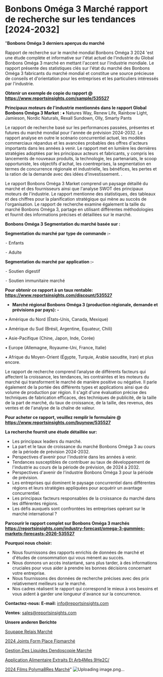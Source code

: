 # Bonbons Oméga 3 Marché rapport de recherche sur les tendances [2024-2032]

"<strong>Bonbons Oméga 3 derniers aperçus du marché</strong>

Rapport de recherche sur le marché mondial Bonbons Oméga 3 2024 'est une étude complète et informative sur l'état actuel de l'industrie du Global Bonbons Oméga 3 marché en mettant l'accent sur l'industrie mondiale. Le rapport présente des statistiques clés sur l'état du marché des Bonbons Oméga 3 fabricants du marché mondial et constitue une source précieuse de conseils et d'orientation pour les entreprises et les particuliers intéressés par l'industrie.

<strong>Obtenir un exemple de copie du rapport @ <a href=https://www.reportsinsights.com/sample/535527>https://www.reportsinsights.com/sample/535527</a></strong>

<strong>Principaux moteurs de l'industrie mentionnés dans le rapport Global Bonbons Oméga 3 Market</strong> :
♦ Natures Way, Renew Life, Rainbow Light, Jamieson, Nordic Naturals, Rexall Sundown, Olly, Smarty Pants

Le rapport de recherche basé sur les performances passées, présentes et futures du marché mondial pour l'année de prévision 2024-2032. Le rapport analyse en outre le scénario concurrentiel actuel, les modèles commerciaux répandus et les avancées probables des offres d'acteurs importants dans les années à venir. Le rapport met en lumière les dernières stratégies adoptées par les principaux acteurs et fabricants, y compris les lancements de nouveaux produits, la technologie, les partenariats, le scoop opportuniste, les objectifs d'achat, les coentreprises, la segmentation en termes de concurrence régionale et industrielle, les bénéfices, les pertes et la ration de la demande avec des idées d'investissement. .

Le rapport Bonbons Oméga 3 Market comprend un paysage détaillé du marché et des fournisseurs ainsi que l'analyse SWOT des principaux moteurs de l'industrie. Le rapport mentionne des statistiques, des tableaux et des chiffres pour la planification stratégique qui mène au succès de l'organisation. Le rapport de recherche examine également la taille du marché Bonbons Oméga 3, partage en utilisant différentes méthodologies et fournit des informations précises et détaillées sur le marché.

<strong>Bonbons Oméga 3 Segmentation du marché basée sur :</strong>

<strong>Segmentation du marché par type de commande :-</strong>

⁃ Enfants

⁃ Adulte

<strong>Segmentation du marché par application :-</strong>

⁃ Soutien digestif

⁃ Soutien immunitaire
marché

<strong>Pour obtenir ce rapport à un taux rentable: <a href=https://www.reportsinsights.com/discount/535527>https://www.reportsinsights.com/discount/535527</a></strong>
<ul>
  <li><strong>Marché régional Bonbons Oméga 3 (production régionale, demande et prévisions par pays): -</strong></li>
</ul>
• Amérique du Nord (États-Unis, Canada, Mexique)

• Amérique du Sud (Brésil, Argentine, Equateur, Chili)

• Asie-Pacifique (Chine, Japon, Inde, Corée)

• Europe (Allemagne, Royaume-Uni, France, Italie)

• Afrique du Moyen-Orient (Égypte, Turquie, Arabie saoudite, Iran) et plus encore.

Le rapport de recherche comprend l’analyse de différents facteurs qui affectent la croissance, les tendances, les contraintes et les moteurs du marché qui transforment le marché de manière positive ou négative. Il parle également de la portée des différents types et applications ainsi que du volume de production par région. Il s'agit d'une évaluation précise des techniques de fabrication efficaces, des techniques de publicité, de la taille de la part de marché, du taux de croissance, de la taille, des revenus, des ventes et de l'analyse de la chaîne de valeur.

<strong>Pour acheter ce rapport, veuillez remplir le formulaire @   <a href=https://www.reportsinsights.com/buynow/535527>https://www.reportsinsights.com/buynow/535527</a></strong>

<strong>La recherche fournit une étude détaillée sur:</strong>
<ul>
  <li>Les principaux leaders du marché.</li>
  <li>La part et le taux de croissance du marché Bonbons Oméga 3 au cours de la période de prévision 2024-2032.</li>
  <li>Perspectives d'avenir pour l'industrie dans les années à venir.</li>
  <li>Tendances susceptibles de contribuer au taux de développement de l'industrie au cours de la période de prévision, de 2024 à 2032.</li>
  <li>Perspectives d'avenir de l'industrie Bonbons Oméga 3 pour la période de prévision.</li>
  <li>Les entreprises qui dominent le paysage concurrentiel dans différentes régions et leurs stratégies appliquées pour acquérir un avantage concurrentiel.</li>
  <li>Les principaux facteurs responsables de la croissance du marché dans les différentes régions.</li>
  <li>Les défis auxquels sont confrontées les entreprises opérant sur le marché international ?</li>
</ul>

<strong>Parcourir le rapport complet sur Bonbons Oméga 3 marchés <a href=https://reportsinsights.com/industry-forecast/omega-3-gummies-markets-forecasts-2026-535527>https://reportsinsights.com/industry-forecast/omega-3-gummies-markets-forecasts-2026-535527</a></strong>

<strong>Pourquoi nous choisir:</strong>
<ul>
  <li>Nous fournissons des rapports enrichis de données de marché et d'études de consommation qui vous mènent au succès.</li>
  <li>Nous donnons un accès instantané, sans plus tarder, à des informations cruciales pour vous aider à prendre les bonnes décisions concernant votre entreprise.</li>
  <li>Nous fournissons des données de recherche précises avec des prix relativement meilleurs sur le marché.</li>
  <li>Nos cadres réalisent le rapport qui correspond le mieux à vos besoins et vous aident à garder une longueur d'avance sur la concurrence.</li>
</ul>
<strong>Contactez-nous:
</strong><strong>E-mail:</strong> <a href=mailto:info@reportsinsights.com>info@reportsinsights.com</a>

<strong>Ventes</strong>: <a href=mailto:sales@reportsinsights.com>sales@reportsinsights.com</a>

<strong>Unsere anderen Berichte</strong>

<a href=https://www.linkedin.com/pulse/soupape-relais-march%C3%A9-de-la-taille-2024-nzcdc/>Soupape Relais Marché</a>

<a href=https://www.linkedin.com/pulse/2024-joints-form-place-fipmarch%C3%A9-bas%C3%A9-sur-3gnhc/>2024 Joints Form Place Fipmarché</a>

<a href=https://www.linkedin.com/pulse/gestion-des-liquides-dendoscopie-marché-progrès-g18yc/>Gestion Des Liquides Dendoscopie Marché</a>

<a href=https://www.linkedin.com/pulse/application-alimentaire-extraits-et-ar%C3%B4mes-9he2c/>Application Alimentaire Extraits Et Arb4Mes 9He2C/</a>

<a href=https://www.linkedin.com/pulse/2024-films-polym%C3%A8res-march%C3%A9-de-rapport-analyse-a9epc/>2024 Films Polyma8Res Marché</a>"
![Uploading image.png…]()
